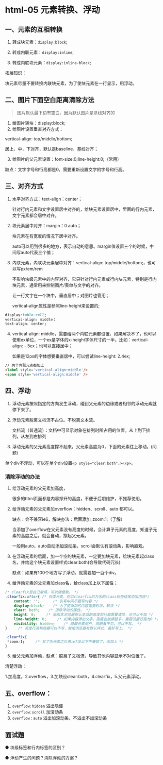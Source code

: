 # html-05 元素转换、浮动
## 一、元素的互相转换
1. 转成块元素：`display:block`;

2. 转成内联元素：`display:inline`;

3. 转成内联块元素：`display:inline-block`;


拓展知识：

块元素尽量不要转换内联块元素，为了使块元素在一行显示，用浮动。




## 二、图片下面空白距离清除方法
> 图片默认最下边有空白，因为默认图片是基线对齐的

1. 给图片转块：display:block;
2. 给图片设置垂直对齐方式：

vertical-align: top/middle/bottom;

居上，中，下对齐，默认是baseline，基线对齐；

3. 给图片的父元素设置：font-size:0;line-height:0;（常用）

缺点：文字字号和行高都是0，需要重新设置文字的字号和行高。




## 三、对齐方式
1. 水平对齐方式：text-align：center；

   针对行内元素和文字设置居中对齐的，给块元素设置居中，里面的行内元素，文字元素都会居中对齐。



2. 块元素居中对齐：margin：0 auto；

   块元素在有宽度的情况下居中对齐。

   auto可以用到很多的地方，表示自动的意思。margin值设置三个的时候，中间写auto代表三个值；



3. 内联元素，内联块元素居中对齐：vertical-align: top/middle/bottom;，也可以写px/em/rem

   不影响块级元素中的内容对齐，它只针对行内元素或行内块元素，特别是行内块元素，通常用来控制图片/表单与文字的对齐。

   让一行文字在一个块中，垂直居中；对图片也管用；

   vertical-align属性是参照line-height来设置的;

```css
display:table-cell; 
vertical-align: middle；
text-align: center;
```



4. vertical-align: middle，需要给两个内联元素都设置，如果解决不了，也可以使用ex单位，一个ex是字体的x-height字体尺寸的一半，比如：vertical-align: -.5ex；也可以直接居中；

   如果是12px的字体想要垂直居中，可以尝试line-height: 2.4ex;

```html
// 两个内联元素都加上
<label style='vertical-align:middle'/>
<span style='vertical-align:middle' />
```



## 四、浮动
1. 浮动元素按照指定的方向发生浮动，碰到父元素的边缘或者相邻的浮动元素就停下来了。
2. 浮动元素脱离文档流不占位。不脱离文本流。

    文档流（普通流）：文档中可显示对象在排列时所占用的位置，从上到下排列，从左到右排列

3. 浮动元素的父元素高度撑不起来，父元素高度为0，下面的元素往上移动。(问题)

单个div不浮动，可以在单个div设置`<p style="clear:both";></p>`。



### 清除浮动的办法

1. 给浮动元素的父元素加高度，

    很多的html页面都是内容撑开的高度，不便于后期维护，不推荐使用。

2. 给浮动元素的父元素加overflow：hidden、scroll、auto 都可以。

    缺点：会不兼容ie6，解决办法：后面添加_zoom:1;（了解）

    当添加了overflow在父元素没有高度的时候，会计算子元素的高度，知道子元素的高度之后，就会自动，撑起父元素。

    一般用auto，auto自动添加滚动条，scroll会默认有滚动条，影响直观。

3. 在浮动元素的后面，加一个空的块元素，一定要加块元素，给块元素起class名，并给这个块元素设置样式clear:both(会导致代码冗长)

    缺点：如果有100个地方写了浮动，就需要加一百个div。

4. 给浮动元素的父元素加class名，给class加上以下属性；

```css
/* clearfix是自己取得，可以随便取。 */
.clearfix:after{ /* 伪类元素，在以clearfix的为名的class标签结尾添加内容*/
    content: '';      /* 引号中间不要写内容 */
    display:block;    /* 为了使添加的内容需要时块，转块 */
    clear: both;    /* 清除浮动的属性。 */
    height: 0;     /* 低版本浏览器默认生成的高度和行高需要清除，也可以不加 */
    line-height: 0;     /* 如果内容添加文字，高度会被撑起来，需要设置行高为0 */
    visibility: hidden;    /* 隐藏元素用户，肉眼看不见，可以不写。 */
}     /* 高度行高和隐藏可以不写，就怕浏览器有默认样式，最好写上。 */

.clearfix{
 *zoom:1;     /* 写了伪元素之后再ie7及以下不兼容了，添加上 */ 
}
```

5. 给父元素加浮动，缺点：脱离了文档流，导致其他内容显示不对位置了。

清楚浮动：

1.加高度，2.overflow，3.加块设clear:both，4.clearfix，5.父元素浮动。




## 五、overflow：
1. `overflow:hidden`  溢出隐藏
2. `overflow:scroll`  加滚动条
3. `overflow：auto`  溢出加滚动条，不溢出不加滚动条





## 面试题
● 块级标签和行内标签的区别？

● 浮动产生的问题？清除浮动的方案？
